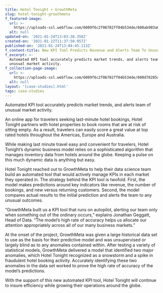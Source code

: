 ```yaml
---
title: Hotel Tonight + GrowthMeta
slug: hotel-tonight-growthmeta
f_featured-image:
  url: >-
    https://uploads-ssl.webflow.com/6009f6c2f06702ff04b534de/600ab903a04b1134543ff0b9_Hotel_Tonight__GrowthMeta.jpg
  alt: null
updated-on: '2021-01-24T13:03:38.358Z'
created-on: '2021-01-22T11:37:50.957Z'
published-on: '2021-01-24T13:04:45.113Z'
f_content-title: New KPI Tool Predicts Revenue and Alerts Team To Unusual Activity
f_excerpt: >-
  Automated KPI tool accurately predicts market trends, and alerts team of
  unusual market activity.
f_collection-page-image:
  url: >-
    https://uploads-ssl.webflow.com/6009f6c2f06702ff04b534de/600d70285a4c457cc8b1eb65_Hotel%20Tonight%20%2B%20GM.svg
  alt: null
layout: '[case-studies].html'
tags: case-studies
---
```


Automated KPI tool accurately predicts market trends, and alerts team of unusual market activity.

An online app for travelers seeking last-minute hotel bookings, Hotel Tonight partners with hotel properties to book rooms that are at risk of sitting empty. As a result, travelers can easily score a great value at top rated hotels throughout the Americas, Europe and Australia.

While making last minute travel easy and convenient for travelers, Hotel Tonight’s dynamic business model relies on a sophisticated algorithm that manages inventory data from hotels around the globe. Keeping a pulse on this much dynamic data is anything but easy.

Hotel Tonight reached out to GrowthMeta to help their data science team build an automated tool that would actively manage KPIs in each market they operated in. The strategy behind the KPI tool is twofold. First, the model makes predictions around key indicators like revenue, the number of bookings, and new versus returning customers. Second, the model compares actual results to the initial prediction and alerts the team to any unusual outcomes.

“GrowthMeta built us a KPI tool that runs on autopilot, alerting our team only when something out of the ordinary occurs,” explains Jonathan Geggatt, Head of Data. “The model’s high rate of accuracy helps us allocate our attention appropriately across all of our many business markets.”

At the onset of the project, GrowthMeta was given a large historical data set to use as the basis for their predictive model and was unsupervised or largely blind as to any anomalies contained within. After testing a variety of statistical models, GrowthMeta delivered a model that identified two major anomalies, which Hotel Tonight recognized as a snowstorm and a spike in fraudulent hotel booking activity. Accurately identifying these two anomalies in the data set worked to prove the high rate of accuracy of the model’s predictions.

With the support of this new automated KPI tool, Hotel Tonight will continue to insure efficiency while growing their operations around the globe.

‍
